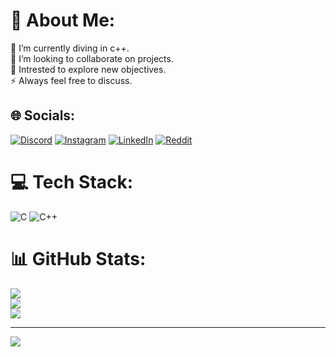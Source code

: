 # 💫 About Me:
🔭 I’m currently  diving in c++.<br>👯 I’m looking to collaborate on projects.<br>🌱 Intrested to explore new objectives.<br>⚡ Always feel free to discuss.


## 🌐 Socials:
[![Discord](https://img.shields.io/badge/Discord-%237289DA.svg?logo=discord&logoColor=white)](https://discord.gg/https://discord.gg/C8nFHADC) [![Instagram](https://img.shields.io/badge/Instagram-%23E4405F.svg?logo=Instagram&logoColor=white)](https://instagram.com/_hxrshx.06_) [![LinkedIn](https://img.shields.io/badge/LinkedIn-%230077B5.svg?logo=linkedin&logoColor=white)](https://linkedin.com/in/https://www.linkedin.com/in/harsha-alla-4835a8280/) [![Reddit](https://img.shields.io/badge/Reddit-%23FF4500.svg?logo=Reddit&logoColor=white)](https://reddit.com/user/Optimal_High06) 

# 💻 Tech Stack:
![C](https://img.shields.io/badge/c-%2300599C.svg?style=flat&logo=c&logoColor=white) ![C++](https://img.shields.io/badge/c++-%2300599C.svg?style=flat&logo=c%2B%2B&logoColor=white)
# 📊 GitHub Stats:
![](https://github-readme-stats.vercel.app/api?username=LUCKYHARSHA001&theme=dark&hide_border=false&include_all_commits=true&count_private=true)<br/>
![](https://github-readme-streak-stats.herokuapp.com/?user=LUCKYHARSHA001&theme=dark&hide_border=false)<br/>
![](https://github-readme-stats.vercel.app/api/top-langs/?username=LUCKYHARSHA001&theme=dark&hide_border=false&include_all_commits=true&count_private=true&layout=compact)

---
[![](https://visitcount.itsvg.in/api?id=LUCKYHARSHA001&icon=5&color=0)](https://visitcount.itsvg.in)

<!-- Proudly created with GPRM ( https://gprm.itsvg.in ) -->

